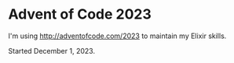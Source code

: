 # Advent of Code 2023

I'm using http://adventofcode.com/2023 to maintain my Elixir skills.

Started December 1, 2023.
